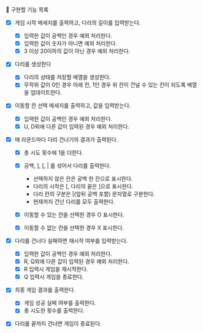 📌 구현할 기능 목록

- [x] 게임 시작 메세지를 출력하고, 다리의 길이를 입력받는다.

  - [x] 입력한 값이 공백인 경우 예외 처리한다.
  - [x] 입력한 값이 숫자가 아니면 예외 처리한다.
  - [x] 3 이상 20이하의 값이 아닌 경우 예외 처리한다.

- [x] 다리를 생성한다

  - [x] 다리의 상태를 저장할 배열을 생성한다.
  - [x] 무작위 값이 0인 경우 아래 칸, 1인 경우 위 칸이 건널 수 있는 칸이 되도록 배열을 업데이트한다.

- [x] 이동할 칸 선택 메세지를 출력하고, 값을 입력받는다.

  - [x] 입력한 값이 공백인 경우 예외 처리한다.
  - [x] U, D외에 다른 값이 입력된 경우 예외 처리한다.

- [x] 매 라운드마다 다리 건너기의 결과가 출력된다.

  - [x] 총 시도 횟수에 1을 더한다.
  - [x] 공백, ], [, | 를 섞어서 다리를 출력한다.

    - 선택하지 않은 칸은 공백 한 칸으로 표시한다.
    - 다리의 시작은 [, 다리의 끝은 ]으로 표시한다.
    - 다리 칸의 구분은 |(앞뒤 공백 포함) 문자열로 구분한다.
    - 현재까지 건넌 다리를 모두 출력한다.

  - [x] 이동할 수 있는 칸을 선택한 경우 O 표시한다.
  - [x] 이동할 수 없는 칸을 선택한 경우 X 표시한다.

- [x] 다리를 건너다 실패하면 재시작 여부를 입력받는다.

  - [x] 입력한 값이 공백인 경우 예외 처리한다.
  - [x] R, Q외에 다른 값이 입력된 경우 예외 처리한다.
  - [x] R 입력시 게임을 재시작한다.
  - [x] Q 입력시 게임을 종료한다.

- [x] 최종 게임 결과를 출력한다.

  - [x] 게임 성공 실패 여부를 출력한다.
  - [x] 총 시도한 횟수를 출력한다.

- [x] 다리를 끝까지 건너면 게임이 종료된다.
